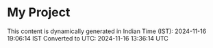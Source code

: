 # My Project

This content is dynamically generated in Indian Time (IST): 2024-11-16 19:06:14 IST
Converted to UTC: 2024-11-16 13:36:14 UTC
